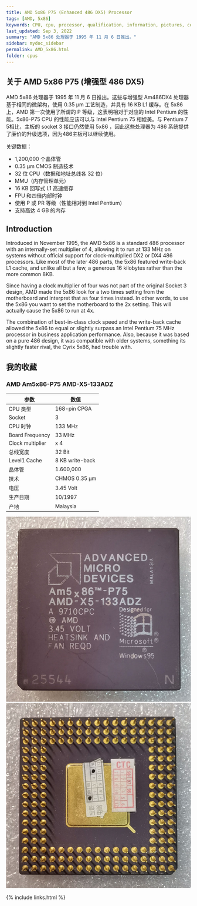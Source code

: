 ```yaml
---
title: AMD 5x86 P75 (Enhanced 486 DX5) Processor
tags: [AMD, 5x86]
keywords: CPU, cpu, processor, qualification, information, pictures, core, frequency, chip packaging, packaging, cpu info, x86, collection, amd, cyrix, harris, ibm, idt, iit, intel, motorola, nec, sgs, sgs-thomson, siemens, ST, signetics, mhs, ti, texas instruments, ulsi, umc, weitek, zilog, 808x, 8085, 8088, 8086, 80188, 80186, 80286, 286, 80386, 386, i386, Am386, 386sx, 386dx, 486, i486, 586, 486sx, 486dx, overdrive, 487, pentium, 586, 5x86, 386dlc, 386slc, 486dx2, mmx, ppro, pentium-pro, pro, athlon, duron, z80, dirk oppelt, dirk, oppelt, engineering, sample, samples
last_updated: Sep 3, 2022
summary: "AMD 5x86 处理器于 1995 年 11 月 6 日推出。"
sidebar: mydoc_sidebar
permalink: AMD_5x86.html
folder: cpus
---
```


## 关于 AMD 5x86 P75 (增强型 486 DX5)

AMD 5x86 处理器于 1995 年 11 月 6 日推出。这些与增强型 Am486DX4 处理器基于相同的微架构，使用 0.35 µm 工艺制造，并具有 16 KB L1 缓存。在 5x86 上，AMD 第一次使用了所谓的 P 等级，这表明相对于对应的 Intel Pentium 的性能。5x86-P75 CPU 的性能应该可以与 Intel Pentium 75 相媲美。与 Pentium 7 5相比，主板的 socket 3 接口仍然使用 5x86 ，因此这些处理器为 486 系统提供了廉价的升级选项，因为486主板可以继续使用。

关键数据：

- 1,200,000 个晶体管
- 0.35 µm CMOS 制造技术
- 32 位 CPU（数据和地址总线各 32 位）
- MMU（内存管理单元）
- 16 KB 回写式 L1 高速缓存
- FPU 和四倍内部时钟
- 使用 P 或 PR 等级（性能相对到 Intel Pentium）
- 支持高达 4 GB 的内存          

## Introduction

Introduced in November 1995, the AMD 5x86 is a standard 486 processor with an internally-set multiplier of 4, allowing it to run at 133 MHz on systems without official support for clock-multiplied DX2 or DX4 486 processors. Like most of the later 486 parts, the 5x86 featured write-back L1 cache, and unlike all but a few, a generous 16 kilobytes rather than the more common 8KB.
 
Since having a clock multiplier of four was not part of the original Socket 3 design, AMD made the 5x86 look for a two times setting from the motherboard and interpret that as four times instead. In other words, to use the 5x86 you want to set the motherboard to the 2x setting. This will actually cause the 5x86 to run at 4x.
 
The combination of best-in-class clock speed and the write-back cache allowed the 5x86 to equal or slightly surpass an Intel Pentium 75 MHz processor in business application performance. Also, because it was based on a pure 486 design, it was compatible with older systems, something its slightly faster rival, the Cyrix 5x86, had trouble with.

## 我的收藏

### AMD Am5x86-P75 AMD-X5-133ADZ

| 参数 | 数值 |
| ------ | ------ |
| CPU 类型 | 168-pin CPGA |
| Socket | 3 |
| CPU 时钟 | 133 MHz |
| Board Frequency | 33 MHz |
| Clock multiplier | x 4 |
| 总线宽度 | 32 Bit |
| Level1 Cache | 8 KB write-back |
| 晶体管 | 1.600,000 |
| 技术 | CHMOS 0.35 µm |
| 电压 | 3.45 Volt |
| 生产日期 | 10/1997 |
| 产地 | Malaysia |

![AMD Am5x86-P75 AMD-X5-133ADZ 正面](/images/cpus/AMD/AMD_Am5x86-P75_AMD-X5-133ADZ_1.jpg)
![AMD Am5x86-P75 AMD-X5-133ADZ 反面](/images/cpus/AMD/AMD_Am5x86-P75_AMD-X5-133ADZ_2.jpg)

{% include links.html %}
